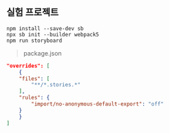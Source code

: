 ## 실험 프로젝트
```
npm install --save-dev sb
npx sb init --builder webpack5
npm run storyboard
``` 
 > package.json
``` json
"overrides": [
    {
    "files": [
        "**/*.stories.*"
    ],
    "rules": {
        "import/no-anonymous-default-export": "off"
    }
    }
]
```